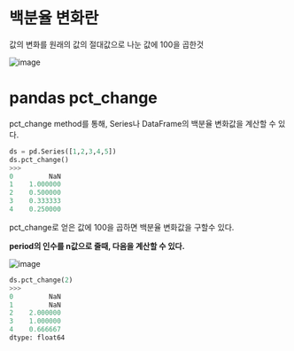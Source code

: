 # 백분율 변화란
값의 변화를 원래의 값의 절대값으로 나눈 값에 100을 곱한것

![image](https://user-images.githubusercontent.com/73323188/121801646-4a9c6180-cc73-11eb-81b1-bc4ee1f4f4cb.png)


# pandas pct_change 

pct_change method를 통해, Series나 DataFrame의 백분율 변화값을 계산할 수 있다.

```python
ds = pd.Series([1,2,3,4,5])
ds.pct_change()
>>>
0         NaN
1    1.000000
2    0.500000
3    0.333333
4    0.250000
```
pct_change로 얻은 값에 100을 곱하면 백분율 변화값을 구할수 있다.

__period의 인수를 n값으로 줄때, 다음을 계산할 수 있다.__

![image](https://user-images.githubusercontent.com/73323188/121805517-8c82d300-cc86-11eb-9630-88b351aca319.png)

```python
ds.pct_change(2)
>>>
0         NaN
1         NaN
2    2.000000
3    1.000000
4    0.666667
dtype: float64
```

